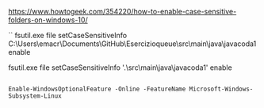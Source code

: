 https://www.howtogeek.com/354220/how-to-enable-case-sensitive-folders-on-windows-10/

``
fsutil.exe file setCaseSensitiveInfo C:\Users\emacr\Documents\GitHub\Esercizioqueue\src\main\java\javacoda1 enable

fsutil.exe file setCaseSensitiveInfo '.\src\main\java\javacoda1' enable
```

Enable-WindowsOptionalFeature -Online -FeatureName Microsoft-Windows-Subsystem-Linux
